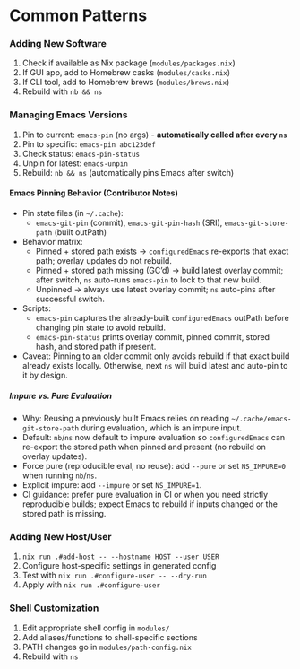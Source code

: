 # Common Patterns

### Adding New Software
1. Check if available as Nix package (`modules/packages.nix`)
2. If GUI app, add to Homebrew casks (`modules/casks.nix`)
3. If CLI tool, add to Homebrew brews (`modules/brews.nix`)
4. Rebuild with `nb && ns`

### Managing Emacs Versions
1. Pin to current: `emacs-pin` (no args) - **automatically called after every `ns`**
2. Pin to specific: `emacs-pin abc123def`
3. Check status: `emacs-pin-status`
4. Unpin for latest: `emacs-unpin`
5. Rebuild: `nb && ns` (automatically pins Emacs after switch)

#### Emacs Pinning Behavior (Contributor Notes)
- Pin state files (in `~/.cache`):
  - `emacs-git-pin` (commit), `emacs-git-pin-hash` (SRI), `emacs-git-store-path` (built outPath)
- Behavior matrix:
  - Pinned + stored path exists → `configuredEmacs` re-exports that exact path; overlay updates do not rebuild.
  - Pinned + stored path missing (GC’d) → build latest overlay commit; after switch, `ns` auto-runs `emacs-pin` to lock to that new build.
  - Unpinned → always use latest overlay commit; `ns` auto-pins after successful switch.
- Scripts:
  - `emacs-pin` captures the already-built `configuredEmacs` outPath before changing pin state to avoid rebuild.
  - `emacs-pin-status` prints overlay commit, pinned commit, stored hash, and stored path if present.
- Caveat: Pinning to an older commit only avoids rebuild if that exact build already exists locally. Otherwise, next `ns` will build latest and auto-pin to it by design.

##### Impure vs. Pure Evaluation
- Why: Reusing a previously built Emacs relies on reading `~/.cache/emacs-git-store-path` during evaluation, which is an impure input.
- Default: `nb`/`ns` now default to impure evaluation so `configuredEmacs` can re-export the stored path when pinned and present (no rebuild on overlay updates).
- Force pure (reproducible eval, no reuse): add `--pure` or set `NS_IMPURE=0` when running `nb`/`ns`.
- Explicit impure: add `--impure` or set `NS_IMPURE=1`.
- CI guidance: prefer pure evaluation in CI or when you need strictly reproducible builds; expect Emacs to rebuild if inputs changed or the stored path is missing.

### Adding New Host/User
1. `nix run .#add-host -- --hostname HOST --user USER`
2. Configure host-specific settings in generated config
3. Test with `nix run .#configure-user -- --dry-run`
4. Apply with `nix run .#configure-user`

### Shell Customization
1. Edit appropriate shell config in `modules/`
2. Add aliases/functions to shell-specific sections
3. PATH changes go in `modules/path-config.nix`
4. Rebuild with `ns`
